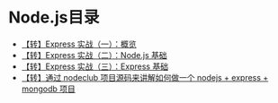 # Node.js目录

* [【转】Express 实战（一）：概览](https://bignerdcoding.com/archives/41.html)
* [【转】Express 实战（二）：Node.js 基础](https://bignerdcoding.com/archives/42.html)
* [【转】Express 实战（三）：Express 基础](https://bignerdcoding.com/archives/43.html)
* [【转】通过 nodeclub 项目源码来讲解如何做一个 nodejs + express + mongodb 项目](https://cnodejs.org/topic/535601a20d7d0faf140303d8)